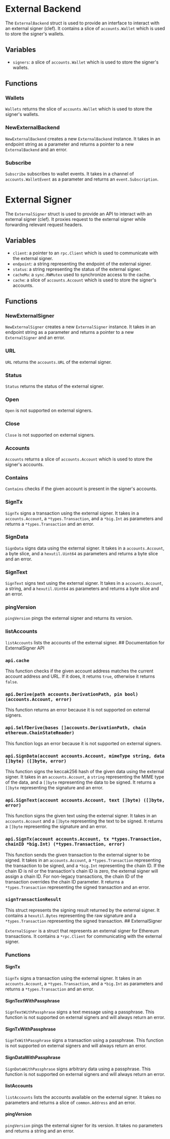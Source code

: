 # External Backend

The `ExternalBackend` struct is used to provide an interface to interact with an external signer (clef). It contains a slice of `accounts.Wallet` which is used to store the signer's wallets.

## Variables

- `signers`: a slice of `accounts.Wallet` which is used to store the signer's wallets.

## Functions

### Wallets

`Wallets` returns the slice of `accounts.Wallet` which is used to store the signer's wallets.

### NewExternalBackend

`NewExternalBackend` creates a new `ExternalBackend` instance. It takes in an endpoint string as a parameter and returns a pointer to a new `ExternalBackend` and an error.

### Subscribe

`Subscribe` subscribes to wallet events. It takes in a channel of `accounts.WalletEvent` as a parameter and returns an `event.Subscription`.

# External Signer

The `ExternalSigner` struct is used to provide an API to interact with an external signer (clef). It proxies request to the external signer while forwarding relevant request headers.

## Variables

- `client`: a pointer to an `rpc.Client` which is used to communicate with the external signer.
- `endpoint`: a string representing the endpoint of the external signer.
- `status`: a string representing the status of the external signer.
- `cacheMu`: a `sync.RWMutex` used to synchronize access to the cache.
- `cache`: a slice of `accounts.Account` which is used to store the signer's accounts.

## Functions

### NewExternalSigner

`NewExternalSigner` creates a new `ExternalSigner` instance. It takes in an endpoint string as a parameter and returns a pointer to a new `ExternalSigner` and an error.

### URL

`URL` returns the `accounts.URL` of the external signer.

### Status

`Status` returns the status of the external signer.

### Open

`Open` is not supported on external signers.

### Close

`Close` is not supported on external signers.

### Accounts

`Accounts` returns a slice of `accounts.Account` which is used to store the signer's accounts.

### Contains

`Contains` checks if the given account is present in the signer's accounts.

### SignTx

`SignTx` signs a transaction using the external signer. It takes in a `accounts.Account`, a `*types.Transaction`, and a `*big.Int` as parameters and returns a `*types.Transaction` and an error.

### SignData

`SignData` signs data using the external signer. It takes in a `accounts.Account`, a byte slice, and a `hexutil.Uint64` as parameters and returns a byte slice and an error.

### SignText

`SignText` signs text using the external signer. It takes in a `accounts.Account`, a string, and a `hexutil.Uint64` as parameters and returns a byte slice and an error.

### pingVersion

`pingVersion` pings the external signer and returns its version.

### listAccounts

`listAccounts` lists the accounts of the external signer. ## Documentation for ExternalSigner API

### `api.cache`

This function checks if the given account address matches the current account address and URL. If it does, it returns `true`, otherwise it returns `false`.

### `api.Derive(path accounts.DerivationPath, pin bool) (accounts.Account, error)`

This function returns an error because it is not supported on external signers.

### `api.SelfDerive(bases []accounts.DerivationPath, chain ethereum.ChainStateReader)`

This function logs an error because it is not supported on external signers.

### `api.SignData(account accounts.Account, mimeType string, data []byte) ([]byte, error)`

This function signs the keccak256 hash of the given data using the external signer. It takes in an `accounts.Account`, a `string` representing the MIME type of the data, and a `[]byte` representing the data to be signed. It returns a `[]byte` representing the signature and an error.

### `api.SignText(account accounts.Account, text []byte) ([]byte, error)`

This function signs the given text using the external signer. It takes in an `accounts.Account` and a `[]byte` representing the text to be signed. It returns a `[]byte` representing the signature and an error.

### `api.SignTx(account accounts.Account, tx *types.Transaction, chainID *big.Int) (*types.Transaction, error)`

This function sends the given transaction to the external signer to be signed. It takes in an `accounts.Account`, a `*types.Transaction` representing the transaction to be signed, and a `*big.Int` representing the chain ID. If the chain ID is nil or the transaction's chain ID is zero, the external signer will assign a chain ID. For non-legacy transactions, the chain ID of the transaction overrides the chain ID parameter. It returns a `*types.Transaction` representing the signed transaction and an error.

### `signTransactionResult`

This struct represents the signing result returned by the external signer. It contains a `hexutil.Bytes` representing the raw signature and a `*types.Transaction` representing the signed transaction. ## ExternalSigner

`ExternalSigner` is a struct that represents an external signer for Ethereum transactions. It contains a `*rpc.Client` for communicating with the external signer.

### Functions

#### SignTx

`SignTx` signs a transaction using the external signer. It takes in an `accounts.Account`, a `*types.Transaction`, and a `*big.Int` as parameters and returns a `*types.Transaction` and an error.

#### SignTextWithPassphrase

`SignTextWithPassphrase` signs a text message using a passphrase. This function is not supported on external signers and will always return an error.

#### SignTxWithPassphrase

`SignTxWithPassphrase` signs a transaction using a passphrase. This function is not supported on external signers and will always return an error.

#### SignDataWithPassphrase

`SignDataWithPassphrase` signs arbitrary data using a passphrase. This function is not supported on external signers and will always return an error.

#### listAccounts

`listAccounts` lists the accounts available on the external signer. It takes no parameters and returns a slice of `common.Address` and an error.

#### pingVersion

`pingVersion` pings the external signer for its version. It takes no parameters and returns a string and an error.